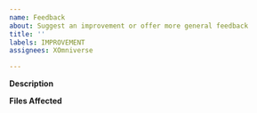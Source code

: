 ```yaml
---
name: Feedback
about: Suggest an improvement or offer more general feedback
title: ''
labels: IMPROVEMENT
assignees: XOmniverse

---
```


**Description**

<!-- Provide your feedback here -->

**Files Affected**

<!-- Names or links to relevant files if applicable -->
